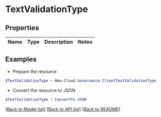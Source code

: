 # TextValidationType
## Properties

Name | Type | Description | Notes
------------ | ------------- | ------------- | -------------

## Examples

- Prepare the resource
```powershell
$TextValidationType = New-Cloud.Governance.ClientTextValidationType 
```

- Convert the resource to JSON
```powershell
$TextValidationType | ConvertTo-JSON
```

[[Back to Model list]](../README.md#documentation-for-models) [[Back to API list]](../README.md#documentation-for-api-endpoints) [[Back to README]](../README.md)


